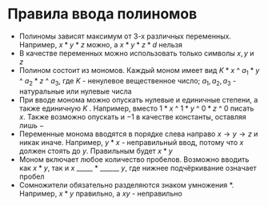 # Правила ввода полиномов

- Полиномы зависят максимум от $3$-х различных переменных. Например, $x * y * z$ можно, а $x * y * z * d$ нельзя
- В качестве переменных можно использовать только символы $x,y$ и $z$
- Полином состоит из мономов. Каждый моном имеет вид $K * x$ ^ $a_{1} * y$ ^ $a_{2} * z$ ^ $a_{3}$, где $K$ - ненулевое вещественное число; $a_{1}, a_{2},a_{3}$ - натуральные или нулевые числа
- При вводе монома можно опускать нулевые и единичные степени, а также единичную $K$ . Например, вместо $1 * x$ ^ $1 * y$ ^ $0 * z$ ^ $0$ писать $x$. Также возможно опускать и $-1$ в качестве константы, оставляя лишь $-$
- Переменные монома вводятся в порядке слева направо $x\rightarrow y\rightarrow z$ и никак иначе. Например, $y * x$ - неправильный ввод, потому что $x$ должен стоять до $y$. Правильным будет $x * y$
- Моном включает любое количество пробелов. Возможно вводить как $x * y$, так и $x$ _____ $*$ ______ $y$, где нижнее подчёркивание означает пробел
- Сомножители обязательно разделяются знаком умножения $*$. Например, $x * y$ правильно, а $xy$ - неправильно
